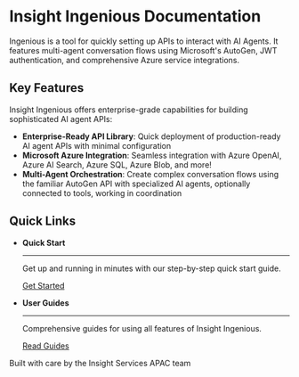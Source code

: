 # Insight Ingenious Documentation

Ingenious is a tool for quickly setting up APIs to interact with AI Agents. It features multi-agent conversation flows using Microsoft's AutoGen, JWT authentication, and comprehensive Azure service integrations.

## Key Features

Insight Ingenious offers enterprise-grade capabilities for building sophisticated AI agent APIs:

- **Enterprise-Ready API Library**: Quick deployment of production-ready AI agent APIs with minimal configuration
- **Microsoft Azure Integration**: Seamless integration with Azure OpenAI, Azure AI Search, Azure SQL, Azure Blob, and more!
- **Multi-Agent Orchestration**: Create complex conversation flows using the familiar AutoGen API with specialized AI agents, optionally connected to tools, working in coordination

## Quick Links

<div class="grid cards" markdown>

-   __Quick Start__

    ---

    Get up and running in minutes with our step-by-step quick start guide.

    [Get Started](getting-started.md)

-   __User Guides__

    ---

    Comprehensive guides for using all features of Insight Ingenious.

    [Read Guides](guides/index.md)

</div>

Built with care by the Insight Services APAC team

